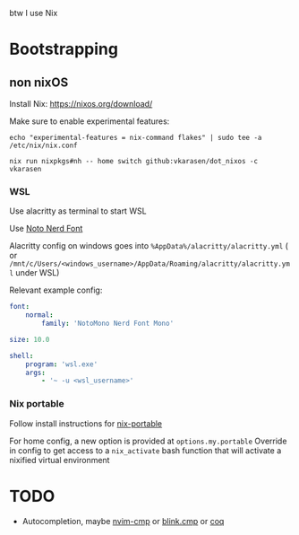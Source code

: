 btw I use Nix

# Bootstrapping

## non nixOS

Install Nix: https://nixos.org/download/

Make sure to enable experimental features:

`echo "experimental-features = nix-command flakes" | sudo tee -a /etc/nix/nix.conf`

`nix run nixpkgs#nh -- home switch github:vkarasen/dot_nixos -c vkarasen`

### WSL

Use alacritty as terminal to start WSL

Use
[Noto Nerd Font](https://github.com/ryanoasis/nerd-fonts/releases/download/v3.2.1/Noto.zip)

Alacritty config on windows goes into `%AppData%/alacritty/alacritty.yml` ( or `/mnt/c/Users/<windows_username>/AppData/Roaming/alacritty/alacritty.yml` under WSL)

Relevant example config:

```yaml
font:
    normal:
        family: 'NotoMono Nerd Font Mono'

size: 10.0

shell:
    program: 'wsl.exe'
    args:
        - '~ -u <wsl_username>'
```

### Nix portable

Follow install instructions for [nix-portable](https://github.com/DavHau/nix-portable)

For home config, a new option is provided at `options.my.portable` Override in config to get access to a `nix_activate` bash function that will activate a nixified virtual environment


# TODO

- Autocompletion, maybe [nvim-cmp](https://nix-community.github.io/nixvim/plugins/cmp/index.html) or [blink.cmp](https://github.com/Saghen/blink.cmp) or [coq](https://nix-community.github.io/nixvim/plugins/coq-nvim/index.html#coq-nvim)
